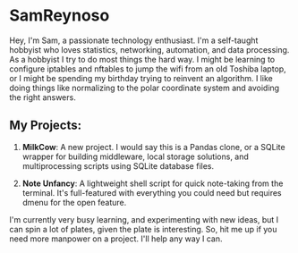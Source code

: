 # SamReynoso

Hey, I'm Sam, a passionate technology enthusiast. I'm a self-taught hobbyist who loves statistics, networking, automation, and data processing. As a hobbyist I try to do most things the hard way. I might be learning to configure iptables and nftables to jump the wifi from an old Toshiba laptop, or I might be spending my birthday trying to reinvent an algorithm. I like doing things like normalizing to the polar coordinate system and avoiding the right answers.

## My Projects:
1. **MilkCow**: A new project. I would say this is a Pandas clone, or a SQLite wrapper for building middleware, local storage solutions, and multiprocessing scripts using SQLite database files.
   
2. **Note Unfancy**: A lightweight shell script for quick note-taking from the terminal. It's full-featured with everything you could need but requires dmenu for the open feature.

I'm currently very busy learning, and experimenting with new ideas, but I can spin a lot of plates, given the plate is interesting. So, hit me up if you need more manpower on a project. I'll help any way I can.
